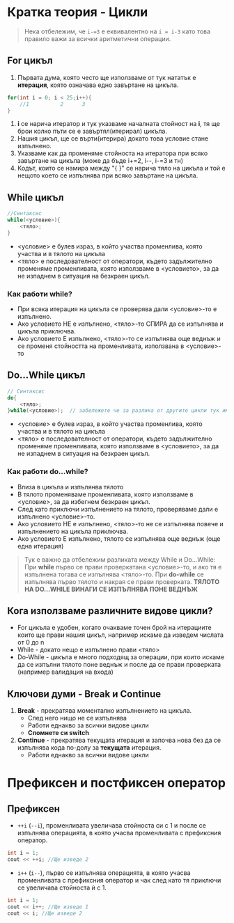 # Кратка теория - Цикли

> Нека отбележим, че `i-=3` е еквивалентно на `i = i-3` като това правило важи за всички аритметични операции.

## For цикъл

1. Първата дума, която често ще използваме от тук нататък е **итерация**, която означава едно завъртане на цикъла.

```C++
for(int i = 0; i < 25;i++){
    //1          2      3
}
```
   1. **i** се нарича итератор и тук указваме началната стойност на **i**, тя ще брои колко пъти се е завъртял(итерирал) цикъла.
   2. Нашия цикъл, ще се върти(итерира) докато това условие стане изпълнено.
   3. Указваме как да променяме стойноста на итератора при всяко завъртане на цикъла (може да бъде i+=2, i--, i-=3 и тн)
   4. Кодът, които се намира между "{ }" се нарича тяло на цикъла и той е нещото което се изпълнява при всяко завъртане на цикъла. 

## While цикъл

```C++
//Синтаксис
while(<условие>){
    <тяло>;
}
```
- <условие> е булев израз, в който участва променлива, която участва и в тялото на цикъла
- <тяло> е последователност от оператори, където задължително променяме променливата, която използваме в <условието>, за да не изпаднем в ситуация на безкраен цикъл.

### Как работи while?

- При всяка итерация на цикъла се проверява дали <условие>-то е изпълнено.
- Ако условието НЕ е изпълнено, <тяло>-то СПИРА да се изпълнява и цикъла приключва.
- Ако условието Е изпълнено, <тяло>-то се изпълнява още веднъж и се променя стойността на променливата, използвана в <условие>-то

## Do...While цикъл

```C++
// Синтаксис
do{
    <тяло>;
}while(<условие>);  // забележете че за разлика от другите цикли тук имаме **;** след (<условие>)
```
- <условие> е булев израз, в който участва променлива, която участва и в тялото на цикъла
- <тяло> е последователност от оператори, където задължително променяме променливата, която използваме в <условието>, за да не изпаднем в ситуация на безкраен цикъл.

### Как работи do...while?

- Влиза в цикъла и изпълянва тялото
- В тялото променяваме променливата, която използваме в <условие>, за да избегнем безкраен цикъл.
- След като приключи изпълнението на тялото, проверяваме дали е изпълнено <условие>-то.
- Ако условието НЕ е изпълнено, <тяло>-то не се изпълнява повече и изпълнението на цикъла приключва.
- Ако условието Е изпълнено, тялото се изпълнява още веднъж (още една итерация)

> Тук е важно да отбележим разликата между While и Do...While: 
> При **while** първо се прави проверкатана <условие>-то, и ако тя е изпълнена тогава се изпълнява <тяло>-то.
> При **do-while** се изпълнява първо тялото и накрая се прави проверката.
> **ТЯЛОТО НА DO...WHILE ВИНАГИ СЕ ИЗПЪЛНЯВА ПОНЕ ВЕДНЪЖ** 

## Кога използваме различните видове цикли?

- For цикъла е удобен, когато очакваме точен брой на итерациите които ще прави нашия цикъл, например искаме да изведем числата от 0 до n
- While - докато нещо е изпълнено прави <тяло>
- Do-While - цикъла е много подходящ за операции, при които искаме да се изпълни тялото поне веднъж и после да се прави проверката (например валидация на входа)

## Ключови думи - Break и Continue

1. **Break** - прекратява моментално изпълнението на цикъла.
      - След него нищо не се изпълнява
      - Работи еднакво за всички видове цикли
      - **Спомнете си switch** 
2. **Continue** - прекратява текущата итерация и започва нова без да се изпълнява кода по-долу за **текущата** итерация.
      - Работи еднакво за всички видове цикли


# Префиксен и постфиксен оператор

## Префиксен

- `++i` (`--i`), променливата увеличава стойноста си с 1 и после се изпълнява операцията, в която учасва променливата с префиксния оператор.
```C++
int i = 1;
cout << ++i; //Ще изведе 2
```

- `i++` (`i--`), първо се изпълнява операцията, в която учасва променливата с префиксния оператор и чак след като тя приключи се увеличава стойноста ѝ с 1.
```C++
int i = 1;
cout << i++; //Ще изведе 1
cout << i; //Ще изведе 2
```
